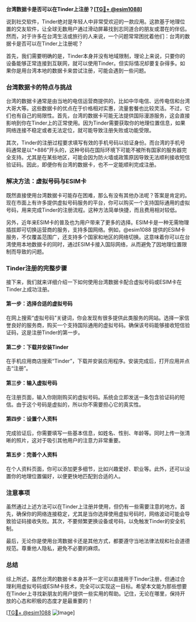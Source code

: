 **台湾数据卡是否可以在Tinder上注册？[[TG💪+ @esim1088](https://t.me/s/esim1088)]**

说到社交软件，Tinder绝对是年轻人中非常受欢迎的一款应用。这款基于地理位置的交友软件，让全球无数用户通过滑动屏幕找到志同道合的朋友或潜在的伴侣。然而，对于许多在台湾生活或旅行的人来说，一个问题常常困扰着他们：台湾的数据卡是否可以在Tinder上注册呢？

首先，我们需要明确的是，Tinder本身并没有地域限制，理论上来说，只要你的设备能够正常连接到互联网，就可以使用Tinder。但实际情况却要复杂得多。如果你是用台湾本地的数据卡来尝试注册，可能会遇到一些问题。

### **台湾数据卡的特点与挑战**

台湾的数据卡通常是由当地的电信运营商提供的，比如中华电信、远传电信和台湾大哥大等。这些数据卡的优点在于价格相对实惠，流量套餐也比较灵活。不过，它们也有自己的局限性。首先，台湾的数据卡可能无法提供国际漫游服务，这会直接影响到你在Tinder上的正常使用。因为Tinder需要获取你的地理位置信息，如果网络连接不稳定或者无法定位，就可能导致注册失败或功能受限。

其次，Tinder的注册过程要求填写有效的手机号码以验证身份。而台湾的手机号码通常是以“+886”开头的，这种号码在国际环境下可能不被所有国家的服务器完全支持。尤其是在某些地区，可能会因为防火墙或政策原因导致无法顺利接收短信验证码。因此，即便你有台湾的数据卡，也不一定能顺利完成注册。

### **解决方法：虚拟号码与ESIM卡**

既然直接使用台湾数据卡可能存在困难，那么有没有其他办法呢？答案是肯定的。现在市面上有许多提供虚拟号码服务的平台，你可以购买一个支持国际通用的虚拟号码，用来完成Tinder的注册流程。这种方法简单快捷，而且费用相对较低。

另外，近年来ESIM卡的普及也为用户带来了更多的选择。ESIM卡是一种无需物理插拔即可切换运营商的服务，支持多国网络。例如，@esim1088 提供的ESIM卡服务，不仅覆盖范围广，还支持多个国家和地区的网络切换。这意味着你可以在台湾使用本地数据卡的同时，通过ESIM卡接入国际网络，从而避免了因地理位置限制而导致的问题。

### **Tinder注册的完整步骤**

接下来，我们就来详细介绍一下如何使用台湾数据卡配合虚拟号码或ESIM卡在Tinder上成功注册。

#### **第一步：选择合适的虚拟号码**
在网上搜索“虚拟号码”关键词，你会发现有很多提供此类服务的网站。选择一家信誉良好的服务商，购买一个支持国际通用的虚拟号码。确保该号码能够接收短信验证码，这是注册Tinder的第一步。

#### **第二步：下载并安装Tinder**
在手机应用商店搜索“Tinder”，下载并安装应用程序。安装完成后，打开应用并点击“注册”。

#### **第三步：输入虚拟号码**
在注册页面，输入你刚刚购买的虚拟号码。系统会立即发送一条包含验证码的短信。由于这个号码是虚拟的，所以你不需要担心它的真实性。

#### **第四步：设置个人资料**
完成验证后，你需要填写一些基本信息，如姓名、性别、年龄等。同时上传一张清晰的照片，这对于吸引其他用户的注意力非常重要。

#### **第五步：完善个人资料**
在个人资料页面，你可以添加更多细节，比如兴趣爱好、职业等。此外，还可以设置你的地理位置偏好，以便更快地匹配到合适的人。

### **注意事项**

虽然通过上述方法可以在Tinder上注册并使用，但仍有一些需要注意的地方。首先，确保你的网络连接稳定，尤其是当你选择使用虚拟号码时，网络波动可能会导致验证码接收失败。其次，不要频繁更换设备或号码，以免触发Tinder的安全机制。

最后，无论你是使用台湾数据卡还是其他方式，都要遵守当地法律法规和社会道德规范。尊重他人隐私，避免不必要的麻烦。

### **总结**

综上所述，虽然台湾的数据卡本身并不一定可以直接用于Tinder注册，但通过合理利用虚拟号码或ESIM卡技术，完全可以实现这一目标。希望本文能为那些想要在Tinder上寻找新朋友的用户提供一些实用的帮助。记住，无论在哪里，保持开放的心态和积极的态度才是最重要的！

[[TG💪+ @esim1088](https://t.me/s/esim1088) ![Image](https://i.postimg.cc/4NQfJmqS/Snipaste-2025-05-13-00-14-12.png)]